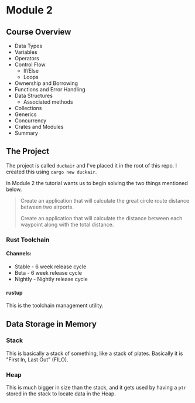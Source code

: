 # Module 2

## Course Overview

- Data Types
- Variables
- Operators
- Control Flow
  - If/Else
  - Loops
- Ownership and Borrowing
- Functions and Error Handling
- Data Structures
  - Associated methods
- Collections
- Generics
- Concurrency
- Crates and Modules
- Summary

## The Project

The project is called `duckair` and I've placed it in the root of this repo. I created this using `cargo new duckair`.

In Module 2 the tutorial wants us to begin solving the two things mentioned below.

> Create an application that will calculate the great circle route distance between two airports.
>
> Create an application that will calculate the distance between each waypoint along with the total distance.

### Rust Toolchain

#### Channels:

- Stable - 6 week release cycle
- Beta - 6 week release cycle
- Nightly - Nightly release cycle

#### rustup

This is the toolchain management utility.

## Data Storage in Memory

### Stack
This is basically a stack of something, like a stack of plates.
Basically it is "First In, Last Out" (FILO).

### Heap
This is much bigger in size than the stack, and it gets used by having a `ptr` stored in the stack to locate data in the Heap.